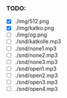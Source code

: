 ### TODO:
- [x] ./img/512.png
- [x] ./img/katko.png
- [ ] ./img/og.png
- [ ] ./snd/katkolle.mp3
- [ ] ./snd/none1.mp3
- [ ] ./snd/none2.mp3
- [ ] ./snd/none3.mp3
- [ ] ./snd/open1.mp3
- [ ] ./snd/open2.mp3
- [ ] ./snd/open3.mp3
- [ ] ./snd/open4.mp3